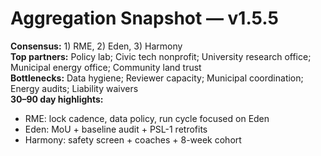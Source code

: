 # Aggregation Snapshot — v1.5.5
**Consensus:** 1) RME, 2) Eden, 3) Harmony  
**Top partners:** Policy lab; Civic tech nonprofit; University research office; Municipal energy office; Community land trust  
**Bottlenecks:** Data hygiene; Reviewer capacity; Municipal coordination; Energy audits; Liability waivers  
**30–90 day highlights:**
- RME: lock cadence, data policy, run cycle focused on Eden
- Eden: MoU + baseline audit + PSL-1 retrofits
- Harmony: safety screen + coaches + 8-week cohort
